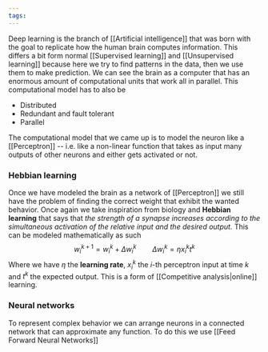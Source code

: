 ```yaml
---
tags:
---
```

Deep learning is the branch of [[Artificial intelligence]] that was born with the goal to replicate how the human brain computes information. 
This differs a bit form normal [[Supervised learning]] and [[Unsupervised learning]] because here we try to find patterns in the data, then we use them to make prediction. We can see the brain as a computer that has an enormous amount of computational units that work all in parallel. This computational model has to also be
- Distributed
- Redundant and fault tolerant
- Parallel

The computational model that we came up is to model the neuron like a [[Perceptron]] -- i.e. like a non-linear function that takes as input many outputs of other neurons and either gets activated or not.
### Hebbian learning

Once we have modeled the brain as a network of [[Perceptron]] we still have the problem of finding the correct weight that exhibit the wanted behavior. Once again we take inspiration from biology and **Hebbian learning** that says that *the strength of a synapse increases according to the simultaneous activation of the relative input and the desired output.*  This can be modeled mathematically as such
$$
w_{i}^{k + 1} = w_{i} ^{k} + \Delta w_{i}^{k} \qquad \Delta w_{i}^{k} = \eta x_{i}^{k}t^{k}
$$
Where we have $\eta$ the **learning rate**, $x_{i}^{k}$ the $i$-th perceptron input at time $k$ and $t^{k}$ the expected output. This is a form of [[Competitive analysis|online]] learning.
### Neural networks

To represent complex behavior we can arrange neurons in a connected network that can approximate any function. To do this we use [[Feed Forward Neural Networks]]